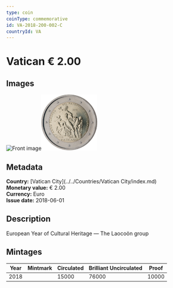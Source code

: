 ```yaml
---
type: coin
coinType: commemorative
id: VA-2018-200-002-C
countryId: VA
---
```


# Vatican € 2.00

## Images

<img src="../../Images/common-2007-200.webp" height="150" alt="Front image"><img src="Images/VA-2018-200-002.webp" height="150" alt="Back image">

## Metadata

**Country:** [Vatican City](../../Countries/Vatican City/index.md)\
**Monetary value:** € 2.00\
**Currency:** Euro\
**Issue date:** 2018-06-01

## Description

European Year of Cultural Heritage — The Laocoön group

## Mintages

| Year | Mintmark | Circulated | Brilliant Uncirculated | Proof |
| ---- | -------- | ---------- | ---------------------- | ----- |
| 2018 |          | 15000      | 76000                  | 10000 |
